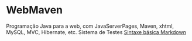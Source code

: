 # WebMaven
Programação Java para a web, com JavaServerPages, Maven, xhtml, MySQL, MVC, Hibernate, etc.
Sistema de Testes
[Sintaxe básica Markdown](https://www.markdownguide.org/basic-syntax/)
